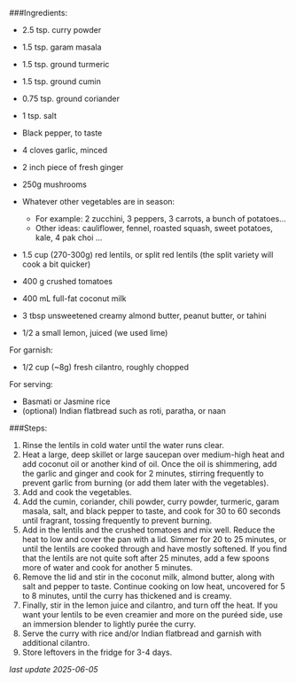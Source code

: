###Ingredients:
* 2.5 tsp. curry powder
* 1.5 tsp. garam masala
* 1.5 tsp. ground turmeric
* 1.5 tsp. ground cumin
* 0.75 tsp. ground coriander
* 1 tsp. salt
* Black pepper, to taste


* 4 cloves garlic, minced
* 2 inch piece of fresh ginger
* 250g mushrooms
* Whatever other vegetables are in season: 
  * For example: 2 zucchini, 3 peppers, 3 carrots, a bunch of potatoes…
  * Other ideas: cauliflower, fennel, roasted squash, sweet potatoes, kale, 4 pak choi …


* 1.5 cup (270-300g) red lentils, or split red lentils (the split variety will cook a bit quicker)
* 400 g crushed tomatoes
* 400 mL full-fat coconut milk
* 3 tbsp unsweetened creamy almond butter, peanut butter, or tahini
* 1/2 a small lemon, juiced (we used lime)

For garnish: 
* 1/2 cup (~8g) fresh cilantro, roughly chopped

For serving: 
* Basmati or Jasmine rice
* (optional) Indian flatbread such as roti, paratha, or naan

###Steps:
1. Rinse the lentils in cold water until the water runs clear.
1. Heat a large, deep skillet or large saucepan over medium-high heat and add coconut oil or another kind of oil. Once the oil is shimmering, add the garlic and ginger and cook for 2 minutes, stirring frequently to prevent garlic from burning (or add them later with the vegetables).
1. Add and cook the vegetables.
1. Add the cumin, coriander, chili powder, curry powder, turmeric, garam masala, salt, and black pepper to taste, and cook for 30 to 60 seconds until fragrant, tossing frequently to prevent burning.
1. Add in the lentils and the crushed tomatoes and mix well. Reduce the heat to low and cover the pan with a lid. Simmer for 20 to 25 minutes, or until the lentils are cooked through and have mostly softened. If you find that the lentils are not quite soft after 25 minutes, add a few spoons more of water and cook for another 5 minutes.
1. Remove the lid and stir in the coconut milk, almond butter, along with salt and pepper to taste. Continue cooking on low heat, uncovered for 5 to 8 minutes, until the curry has thickened and is creamy.
1. Finally, stir in the lemon juice and cilantro, and turn off the heat. If you want your lentils to be even creamier and more on the puréed side, use an immersion blender to lightly purée the curry.
1. Serve the curry with rice and/or Indian flatbread and garnish with additional cilantro. 
1. Store leftovers in the fridge for 3-4 days.

*last update 2025-06-05*
